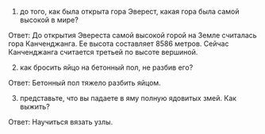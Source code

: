 1) до того, как была открыта гора Эверест, какая гора была самой высокой в мире?

Ответ:
До открытия Эвереста самой высокой горой на Земле считалась гора Канченджанга. Ее высота составляет 8586 метров. Сейчас Канченджанга считается третьей по высоте вершиной.

2) как бросить яйцо на бетонный пол, не разбив его?

Ответ:
Бетонный пол тяжело разбить яйцом.

3) представьте, что вы падаете в яму полную ядовитых змей. Как выжить?

Ответ:
Научиться вязать узлы.
